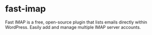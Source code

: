 # fast-imap
Fast IMAP is a free, open-source plugin that lists emails directly within WordPress. Easily add and manage multiple IMAP server accounts.
